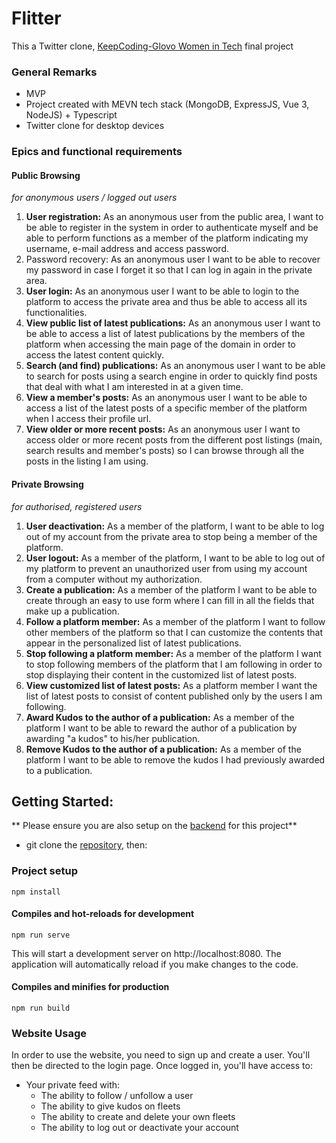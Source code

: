 # Flitter
This a Twitter clone, [KeepCoding-Glovo Women in Tech](https://keepcoding.io/nuestros-bootcamps/mujeres-glovo/ "KC Bootcamp") final project 

### General Remarks
* MVP 
* Project created with MEVN tech stack (MongoDB, ExpressJS, Vue 3, NodeJS) + Typescript
* Twitter clone for desktop devices 

### Epics and functional requirements 

#### Public Browsing 
_for anonymous users / logged out users_
1. **User registration:** As an anonymous user from the public area, I want to be able to register in the system in order to authenticate myself and be able to perform functions as a member of the platform indicating my username, e-mail address and access password.
2. Password recovery: As an anonymous user I want to be able to recover my password in case I forget it so that I can log in again in the private area.
3. **User login:** As an anonymous user I want to be able to login to the platform to access the private area and thus be able to access all its functionalities.
4. **View public list of latest publications:** As an anonymous user I want to be able to access a list of latest publications by the members of the platform when accessing the main page of the domain in order to access the latest content quickly.
5. **Search (and find) publications:** As an anonymous user I want to be able to search for posts using a search engine in order to quickly find posts that deal with what I am interested in at a given time.
6. **View a member's posts:** As an anonymous user I want to be able to access a list of the latest posts of a specific member of the platform when I access their profile url.
7. **View older or more recent posts:** As an anonymous user I want to access older or more recent posts from the different post listings (main, search results and member's posts) so I can browse through all the posts in the listing I am using.

#### Private Browsing
_for authorised, registered users_
1. **User deactivation:** As a member of the platform, I want to be able to log out of my account from the private area to stop being a member of the platform.
2. **User logout:** As a member of the platform, I want to be able to log out of my platform to prevent an unauthorized user from using my account from a computer without my authorization.
3. **Create a publication:** As a member of the platform I want to be able to create through an easy to use form where I can fill in all the fields that make up a publication.
4. **Follow a platform member:** As a member of the platform I want to follow other members of the platform so that I can customize the contents that appear in the personalized list of latest publications.
5. **Stop following a platform member:** As a member of the platform I want to stop following members of the platform that I am following in order to stop displaying their content in the customized list of latest posts.
6. **View customized list of latest posts:** As a platform member I want the list of latest posts to consist of content published only by the users I am following.
7. **Award Kudos to the author of a publication:** As a member of the platform I want to be able to reward the author of a publication by awarding "a kudos" to his/her publication.
8. **Remove Kudos to the author of a publication:** As a member of the platform I want to be able to remove the kudos I had previously awarded to a publication.

## Getting Started:
** Please ensure you are also setup on the [backend](https://github.com/criSiles/Flitter-BackEnd "backend") for this project**
- git clone the [repository](https://github.com/LuciaSaenz/Front-Flitter "repo"), then:

### Project setup
```
npm install
```

#### Compiles and hot-reloads for development
```
npm run serve
```
This will start a development server on http://localhost:8080. The application will automatically reload if you make changes to the code.

#### Compiles and minifies for production
```
npm run build
```

### Website Usage
In order to use the website, you need to sign up and create a user. You'll then be directed to the login page. Once logged in, you'll have access to: 
- Your private feed with:
  - The ability to follow / unfollow a user
  - The ability to give kudos on fleets
  - The ability to create and delete your own fleets 
  - The ability to log out or deactivate your account
